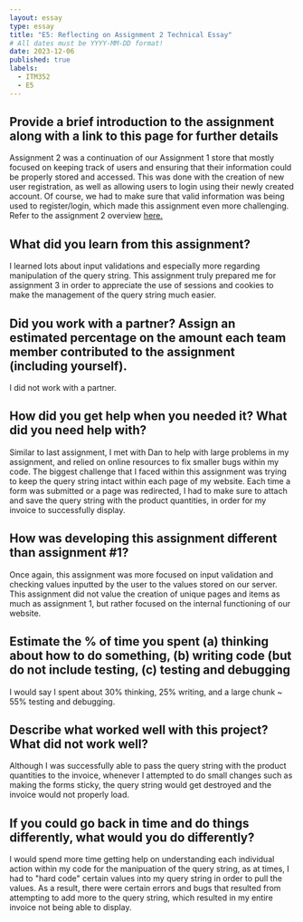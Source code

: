 ```yaml
---
layout: essay
type: essay
title: "E5: Reflecting on Assignment 2 Technical Essay"
# All dates must be YYYY-MM-DD format!
date: 2023-12-06
published: true
labels:
  - ITM352
  - E5
---
```


<h2>Provide a brief introduction to the assignment along with a link to this page for further details</h2>
Assignment 2 was a continuation of our Assignment 1 store that mostly focused on keeping track of users and ensuring that their information could be properly stored and accessed. This was done with the creation of new user registration, as well as allowing users to login using their newly created account. Of course, we had to make sure that valid information was being used to register/login, which made this assignment even more challenging. Refer to the assignment 2 overview <a href="https://dport96.github.io/ITM352/morea/150.Assignment2/experience-Assignment2.html">here.</a>

<h2>What did you learn from this assignment?</h2>
I learned lots about input validations and especially more regarding manipulation of the query string. This assignment truly prepared me for assignment 3 in order to appreciate the use of sessions and cookies to make the management of the query string much easier.

<h2>Did you work with a partner? Assign an estimated percentage on the amount each team member contributed to the assignment (including yourself).</h2>
I did not work with a partner.

<h2>How did you get help when you needed it? What did you need help with?</h2>
Similar to last assignment, I met with Dan to help with large problems in my assignment, and relied on online resources to fix smaller bugs within my code. The biggest challenge that I faced within this assignment was trying to keep the query string intact within each page of my website. Each time a form was submitted or a page was redirected, I had to make sure to attach and save the query string with the product quantities, in order for my invoice to successfully display.

<h2>How was developing this assignment different than assignment #1?</h2>
Once again, this assignment was more focused on input validation and checking values inputted by the user to the values stored on our server. This assignment did not value the creation of unique pages and items as much as assignment 1, but rather focused on the internal functioning of our website.

<h2>Estimate the % of time you spent (a) thinking about how to do something, (b) writing code (but do not include testing, (c) testing and debugging</h2>
I would say I spent about 30% thinking, 25% writing, and a large chunk ~ 55% testing and debugging.

<h2>Describe what worked well with this project? What did not work well?</h2>
Although I was successfully able to pass the query string with the product quantities to the invoice, whenever I attempted to do small changes such as making the forms sticky, the query string would get destroyed and the invoice would not properly load. 

<h2>If you could go back in time and do things differently, what would you do differently?</h2>
I would spend more time getting help on understanding each individual action within my code for the manipuation of the query string, as at times, I had to "hard code" certain values into my query string in order to pull the values. As a result, there were certain errors and bugs that resulted from attempting to add more to the query string, which resulted in my entire invoice not being able to display.
